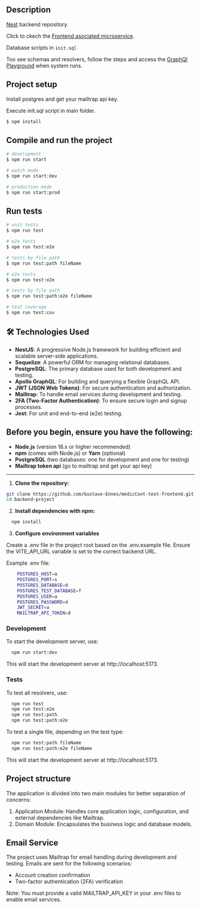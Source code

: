 ## Description

[Nest](https://github.com/nestjs/nest) backend repository.

Click to ckech the [Frontend asociated microservice](https://github.com/Gustavo-Ennes/medicCont-test-frontend).

Database scripts in ```init.sql```

Too see schemas and resolvers, follow the steps and access the [GraphQl Playground](http://localhost:8080/graphql) when system runs.

## Project setup

Install postgres and get your mailtrap api key.

Execute init.sql script in main folder.

```bash
$ npm install
```

## Compile and run the project

```bash
# development
$ npm run start

# watch mode
$ npm run start:dev

# production mode
$ npm run start:prod
```

## Run tests

```bash
# unit tests
$ npm run test

# e2e tests
$ npm run test:e2e

# tests by file path
$ npm run test:path fileName

# e2e tests
$ npm run test:e2e

# tests by file path
$ npm run test:path:e2e fileName

# test coverage
$ npm run test:cov
```

## 🛠️ Technologies Used

- **NestJS**: A progressive Node.js framework for building efficient and scalable server-side applications.
- **Sequelize**: A powerful ORM for managing relational databases.
- **PostgreSQL**: The primary database used for both development and testing.
- **Apollo GraphQL**: For building and querying a flexible GraphQL API.
- **JWT (JSON Web Tokens)**: For secure authentication and authorization.
- **Mailtrap**: To handle email services during development and testing.
- **2FA (Two-Factor Authentication)**: To ensure secure login and signup processes.
- **Jest**: For unit and end-to-end (e2e) testing.

## Before you begin, ensure you have the following:

- **Node.js** (version 18.x or higher recommended)
- **npm** (comes with Node.js) or **Yarn** (optional)
- **PostgreSQL** (two databases: one for development and one for testing)
- **Mailtrap token api** (go to mailtrap and get your api key)

---

1. **Clone the repository:**

```bash
git clone https://github.com/Gustavo-Ennes/medicCont-test-frontend.git
cd backend-project
```

2. **Install dependencies with npm:**

```bash
  npm install
```

3. **Configure environment variables**

Create a .env file in the project root based on the .env.example file. Ensure the VITE_API_URL variable is set to the correct backend URL.

Example .env file:

```bash
    POSTGRES_HOST=a
    POSTGRES_PORT=s
    POSTGRES_DATABASE=d
    POSTGRES_TEST_DATABASE=f
    POSTGRES_USER=a
    POSTGRES_PASSWORD=d
    JWT_SECRET=a
    MAILTRAP_API_TOKEN=d
```

### Development

To start the development server, use:

```bash
  npm run start:dev
```

This will start the development server at http://localhost:5173.

### Tests

To test all resolvers, use:

```bash
  npm run test
  npm run test:e2e
  npm run test:path
  npm run test:path:e2e
```

To test a single file, depending on the test type:

```bash
  npm run test:path fileName
  npm run test:path:e2e fileName
```

This will start the development server at http://localhost:5173.

## Project structure

The application is divided into two main modules for better separation of concerns:

1. Application Module: Handles core application logic, configuration, and external dependencies like Mailtrap.
2. Domain Module: Encapsulates the business logic and database models.

## Email Service

The project uses Mailtrap for email handling during development and testing.
Emails are sent for the following scenarios:

- Account creation confirmation
- Two-factor authentication (2FA) verification

Note: You must provide a valid MAILTRAP_API_KEY in your .env files to enable email services.

